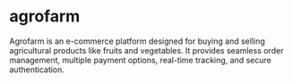 # agrofarm
Agrofarm is an e-commerce platform designed for buying and selling agricultural products like fruits and vegetables. It provides seamless order management, multiple payment options, real-time tracking, and secure authentication. 

